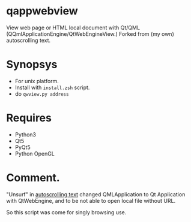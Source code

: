 # qappwebview

View web page or HTML local document with Qt/QML (QQmlApplicationEngine/QtWebEngineView.) Forked from (my own) autoscrolling text.

# Synopsys

* For unix platform.
* Install with `install.zsh` script.
* do `qwview.py address`

# Requires

* Python3
* Qt5
* PyQt5
* Python OpenGL

# Comment.

"Unsurf" in [autoscrolling text](https://github.com/reasonset/autoscrolling-text) changed QMLApplication to Qt Application with QtWebEngine, and to be not able to open local file without URL.

So this script was come for singly browsing use.